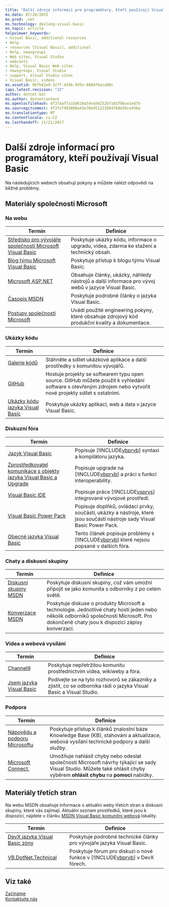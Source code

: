 ```yaml
---
title: "Další zdroje informací pro programátory, kteří používají Visual Basic"
ms.date: 07/20/2015
ms.prod: .net
ms.technology: devlang-visual-basic
ms.topic: article
helpviewer_keywords:
- Visual Basic, additional resources
- Help
- resources [Visual Basic], additional
- Help, newsgroups
- Web sites, Visual Studio
- webcasts
- Help, Visual Basic Web sites
- newsgroups, Visual Studio
- support, Visual Studio sites
- Visual Basic, videos
ms.assetid: 9bfb42e9-327f-439b-935e-8884f6aca80c
caps.latest.revision: "22"
author: dotnet-bot
ms.author: dotnetcontent
ms.openlocfilehash: 4f37aaffa33d618a54ea56252b7183f9bce1ed7b
ms.sourcegitcommit: 4f3fef493080a43e70e951223894768d36ce430a
ms.translationtype: MT
ms.contentlocale: cs-CZ
ms.lasthandoff: 11/21/2017
---
```

# <a name="additional-resources-for-visual-basic-programmers"></a>Další zdroje informací pro programátory, kteří používají Visual Basic
Na následujících webech obsahují pokyny a můžete nalézt odpovědi na běžné problémy.  
  
## <a name="microsoft-resources"></a>Materiály společnosti Microsoft  
  
### <a name="on-the-web"></a>Na webu  
  
|Termín|Definice|  
|----------|----------------|  
|[Středisko pro vývojáře společnosti Microsoft Visual Basic](http://go.microsoft.com/fwlink/?LinkID=47768)|Poskytuje ukázky kódu, informace o upgradu, videa, zdarma ke stažení a technický obsah.|  
|[Blog týmu Microsoft Visual Basic](http://go.microsoft.com/fwlink/?LinkID=123815)|Poskytuje přístup k blogu týmu Visual Basic.|  
|[Microsoft ASP.NET](http://go.microsoft.com/fwlink/?LinkID=51657)|Obsahuje články, ukázky, náhledy nástrojů a další informace pro vývoj webů v jazyce Visual Basic.|  
|[Časopis MSDN](http://msdn.microsoft.com/magazine/cc159292.aspx)|Poskytuje podrobné články o jazyka Visual Basic.|  
|[Postupy společnosti Microsoft](http://msdn.microsoft.com/practices/default.aspx)|Uvádí použité engineering pokyny, které obsahuje zdrojový kód produkční kvality a dokumentace.|  
  
### <a name="code-samples"></a>Ukázky kódu  
  
|Termín|Definice|  
|----------|----------------|  
|[Galerie kódů](http://code.msdn.microsoft.com/)|Stáhněte a sdílet ukázkové aplikace a další prostředky s komunitou vývojářů.|  
|[GitHub](http://www.github.com/)|Hostuje projekty se softwarem typu open source. GitHub můžete použít k vyhledání software s otevřeným zdrojem nebo vytvořit nové projekty sdílet s ostatními.|  
|[Ukázky kódu jazyka Visual Basic](http://msdn.microsoft.com/vbasic/ms789074)|Poskytuje ukázky aplikací, web a data v jazyce Visual Basic.|  
  
### <a name="forums"></a>Diskuzní fóra  
  
|Termín|Definice|  
|----------|----------------|  
|[Jazyk Visual Basic](http://go.microsoft.com/fwlink/?LinkId=145963)|Popisuje [!INCLUDE[vbprvb](~/includes/vbprvb-md.md)] syntaxi a kompilátoru jazyka.|  
|[Zprostředkovatel komunikace s objekty jazyka Visual Basic a Upgrade](http://go.microsoft.com/fwlink/?LinkId=145966)|Popisuje upgrade na [!INCLUDE[vbprvb](~/includes/vbprvb-md.md)] a práci s funkcí interoperability.|  
|[Visual Basic IDE](http://go.microsoft.com/fwlink/?LinkId=145971)|Popisuje práce [!INCLUDE[vsprvs](~/includes/vsprvs-md.md)] integrované vývojové prostředí.|  
|[Visual Basic Power Pack](http://social.msdn.microsoft.com/Forums/vbpowerpacks/threads)|Popisuje doplňků, ovládací prvky, součásti, ukázky a nástroje, které jsou součástí nástroje sady Visual Basic Power Pack.|  
|[Obecné jazyka Visual Basic](http://go.microsoft.com/fwlink/?LinkId=145973)|Tento článek popisuje problémy s [!INCLUDE[vbprvb](~/includes/vbprvb-md.md)] které nejsou popsané v dalších fóra.|  
  
### <a name="chats-and-discussion-groups"></a>Chaty a diskusní skupiny  
  
|Termín|Definice|  
|----------|----------------|  
|[Diskusní skupiny MSDN](http://go.microsoft.com/fwlink/?LinkId=145961)|Poskytuje diskusní skupiny, což vám umožní připojit se jako komunita s odborníky z po celém světě.|  
|[Konverzace MSDN](http://go.microsoft.com/fwlink/?LinkId=145962)|Poskytuje diskuse o produkty Microsoft a technologie. Jednotlivé chaty hostí jeden nebo několik odborníků společnosti Microsoft. Pro dokončené chaty jsou k dispozici zápisy konverzací.|  
  
### <a name="videos-and-webcasts"></a>Videa a webová vysílání  
  
|Termín|Definice|  
|----------|----------------|  
|[Channel9](http://go.microsoft.com/fwlink/?LinkID=123827)|Poskytuje nepřetržitou komunitu prostřednictvím videa, wikiweby a fóra.|  
|[Jsem jazyka Visual Basic](http://msdn.microsoft.com/vbasic/dd776132)|Podívejte se na tyto rozhovorů se zákazníky a zjistit, co se odborníka rádi o jazyka Visual Basic a Visual Studio.|  
  
### <a name="support"></a>Podpora  
  
|Termín|Definice|  
|----------|----------------|  
|[Nápovědu a podporu Microsoftu](http://go.microsoft.com/fwlink/?LinkID=108287)|Poskytuje přístup k článků znalostní báze Knowledge Base (KB), stahování a aktualizace, webová vysílání technické podpory a další služby.|  
|[Microsoft Connect.](http://connect.microsoft.com/)|Umožňuje nahlásit chyby nebo odeslat společnosti Microsoft návrhy týkající se sady Visual Studio. Můžete také ohlásit chyby výběrem **ohlásit chybu** na **pomoci** nabídky.|  
  
## <a name="third-party-resources"></a>Materiály třetích stran  
 Na webu MSDN obsahuje informace o aktuální weby třetích stran a diskusní skupiny, které vás zajímají. Aktuální seznam prostředků, které jsou k dispozici, najdete v článku [MSDN Visual Basic komunitní webová](http://go.microsoft.com/fwlink/?LinkID=77372) lokality.  
  
|Termín|Definice|  
|----------|----------------|  
|[DevX jazyka Visual Basic zóny](http://go.microsoft.com/fwlink/?LinkId=145978)|Poskytuje podrobné technické články pro vývojáře jazyka Visual Basic.|  
|[VB.DotNet.Technical](http://go.microsoft.com/fwlink/?LinkId=145986)|Poskytuje fórum pro diskuzi o nové funkce v [!INCLUDE[vbprvb](~/includes/vbprvb-md.md)] v DevX fórech.|  
  
## <a name="see-also"></a>Viz také  
 [Začínáme](../../visual-basic/getting-started/index.md)  
 [Kontaktujte nás](/visualstudio/ide/talk-to-us)
